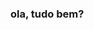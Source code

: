 
### ola, tudo bem?
<!--
Ola seja bem vindo
- 🤔 I’m looking for help with work
- 😄 Pronouns: ele/dele
- ⚡ Fun fact: comedy
-->
